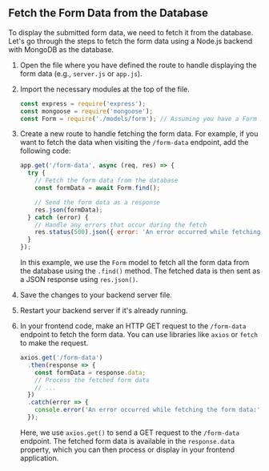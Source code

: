 

## Fetch the Form Data from the Database

To display the submitted form data, we need to fetch it from the database. Let's go through the steps to fetch the form data using a Node.js backend with MongoDB as the database.

1. Open the file where you have defined the route to handle displaying the form data (e.g., `server.js` or `app.js`).

2. Import the necessary modules at the top of the file.

   ```javascript
   const express = require('express');
   const mongoose = require('mongoose');
   const Form = require('./models/form'); // Assuming you have a Form model
   ```

3. Create a new route to handle fetching the form data. For example, if you want to fetch the data when visiting the `/form-data` endpoint, add the following code:

   ```javascript
   app.get('/form-data', async (req, res) => {
     try {
       // Fetch the form data from the database
       const formData = await Form.find();

       // Send the form data as a response
       res.json(formData);
     } catch (error) {
       // Handle any errors that occur during the fetch
       res.status(500).json({ error: 'An error occurred while fetching the form data' });
     }
   });
   ```

   In this example, we use the `Form` model to fetch all the form data from the database using the `.find()` method. The fetched data is then sent as a JSON response using `res.json()`.

4. Save the changes to your backend server file.

5. Restart your backend server if it's already running.

6. In your frontend code, make an HTTP GET request to the `/form-data` endpoint to fetch the form data. You can use libraries like `axios` or `fetch` to make the request.

   ```javascript
   axios.get('/form-data')
     .then(response => {
       const formData = response.data;
       // Process the fetched form data
       // ...
     })
     .catch(error => {
       console.error('An error occurred while fetching the form data:', error);
     });
   ```

   Here, we use `axios.get()` to send a GET request to the `/form-data` endpoint. The fetched form data is available in the `response.data` property, which you can then process or display in your frontend application.

